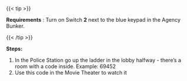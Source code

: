 ######

{{< tip >}}

**Requirements** : Turn on Switch **2** next to the blue keypad in the Agency Bunker.

{{< /tip >}}


**Steps:**

1. In the Police Station go up the ladder in the lobby halfway - there’s a room with a code inside. Example: 69452
1. Use this code in the Movie Theater to watch it

